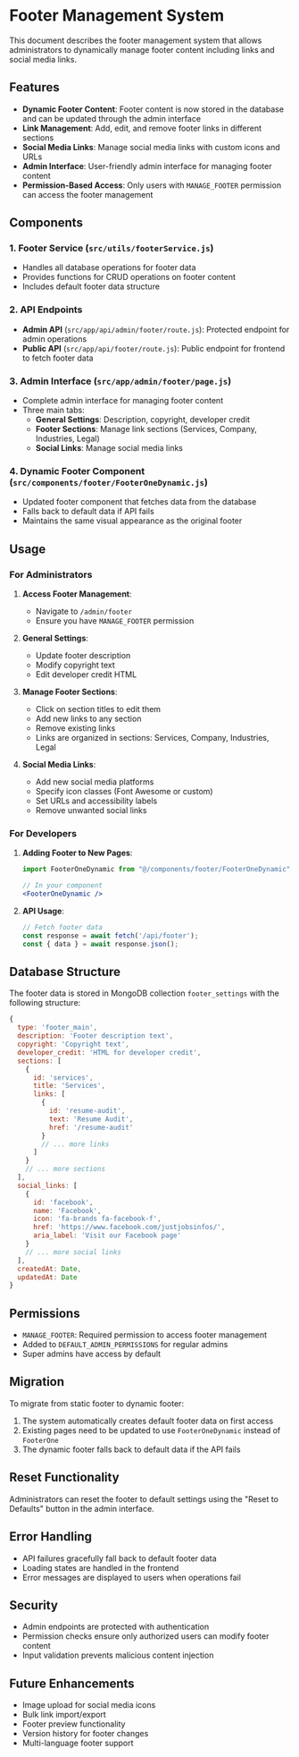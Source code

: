 # Footer Management System

This document describes the footer management system that allows administrators to dynamically manage footer content including links and social media links.

## Features

- **Dynamic Footer Content**: Footer content is now stored in the database and can be updated through the admin interface
- **Link Management**: Add, edit, and remove footer links in different sections
- **Social Media Links**: Manage social media links with custom icons and URLs
- **Admin Interface**: User-friendly admin interface for managing footer content
- **Permission-Based Access**: Only users with `MANAGE_FOOTER` permission can access the footer management

## Components

### 1. Footer Service (`src/utils/footerService.js`)
- Handles all database operations for footer data
- Provides functions for CRUD operations on footer content
- Includes default footer data structure

### 2. API Endpoints
- **Admin API** (`src/app/api/admin/footer/route.js`): Protected endpoint for admin operations
- **Public API** (`src/app/api/footer/route.js`): Public endpoint for frontend to fetch footer data

### 3. Admin Interface (`src/app/admin/footer/page.js`)
- Complete admin interface for managing footer content
- Three main tabs:
  - **General Settings**: Description, copyright, developer credit
  - **Footer Sections**: Manage link sections (Services, Company, Industries, Legal)
  - **Social Links**: Manage social media links

### 4. Dynamic Footer Component (`src/components/footer/FooterOneDynamic.js`)
- Updated footer component that fetches data from the database
- Falls back to default data if API fails
- Maintains the same visual appearance as the original footer

## Usage

### For Administrators

1. **Access Footer Management**:
   - Navigate to `/admin/footer`
   - Ensure you have `MANAGE_FOOTER` permission

2. **General Settings**:
   - Update footer description
   - Modify copyright text
   - Edit developer credit HTML

3. **Manage Footer Sections**:
   - Click on section titles to edit them
   - Add new links to any section
   - Remove existing links
   - Links are organized in sections: Services, Company, Industries, Legal

4. **Social Media Links**:
   - Add new social media platforms
   - Specify icon classes (Font Awesome or custom)
   - Set URLs and accessibility labels
   - Remove unwanted social links

### For Developers

1. **Adding Footer to New Pages**:
   ```jsx
   import FooterOneDynamic from "@/components/footer/FooterOneDynamic";
   
   // In your component
   <FooterOneDynamic />
   ```

2. **API Usage**:
   ```javascript
   // Fetch footer data
   const response = await fetch('/api/footer');
   const { data } = await response.json();
   ```

## Database Structure

The footer data is stored in MongoDB collection `footer_settings` with the following structure:

```javascript
{
  type: 'footer_main',
  description: 'Footer description text',
  copyright: 'Copyright text',
  developer_credit: 'HTML for developer credit',
  sections: [
    {
      id: 'services',
      title: 'Services',
      links: [
        {
          id: 'resume-audit',
          text: 'Resume Audit',
          href: '/resume-audit'
        }
        // ... more links
      ]
    }
    // ... more sections
  ],
  social_links: [
    {
      id: 'facebook',
      name: 'Facebook',
      icon: 'fa-brands fa-facebook-f',
      href: 'https://www.facebook.com/justjobsinfos/',
      aria_label: 'Visit our Facebook page'
    }
    // ... more social links
  ],
  createdAt: Date,
  updatedAt: Date
}
```

## Permissions

- `MANAGE_FOOTER`: Required permission to access footer management
- Added to `DEFAULT_ADMIN_PERMISSIONS` for regular admins
- Super admins have access by default

## Migration

To migrate from static footer to dynamic footer:

1. The system automatically creates default footer data on first access
2. Existing pages need to be updated to use `FooterOneDynamic` instead of `FooterOne`
3. The dynamic footer falls back to default data if the API fails

## Reset Functionality

Administrators can reset the footer to default settings using the "Reset to Defaults" button in the admin interface.

## Error Handling

- API failures gracefully fall back to default footer data
- Loading states are handled in the frontend
- Error messages are displayed to users when operations fail

## Security

- Admin endpoints are protected with authentication
- Permission checks ensure only authorized users can modify footer content
- Input validation prevents malicious content injection

## Future Enhancements

- Image upload for social media icons
- Bulk link import/export
- Footer preview functionality
- Version history for footer changes
- Multi-language footer support

